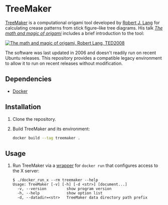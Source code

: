 # TreeMaker

[TreeMaker] is a computational origami tool developed by [Robert J. Lang]
for calculating crease patterns from stick figure–like tree diagrams. His talk
[*The math and magic of origami*][talk] includes a brief introduction to the
tool:

[![The math and magic of origami, Robert Lang, TED2008][talk_preview]][talk]

The software was last updated in 2006 and doesn't readily run on recent Ubuntu
releases. This repository provides a compatible legacy environment to allow it
to run on recent releases without modification.

## Dependencies

  - [Docker]

## Installation

 1. Clone the repository.

 1. Build TreeMaker and its environment:

    ```bash
    docker build --tag treemaker .
    ```

## Usage

 1. Run TreeMaker via a [wrapper] for `docker run` that configures access to the
    X server:

    ```console
    $ ./docker_run_x --rm treemaker --help
    Usage: TreeMaker [-v] [-h] [-d <str>] [document...]
      -v, --version         show program version
      -h, --help            show option list
      -d, --datadir=<str>   TreeMaker data directory path prefix
    ```


  [Docker]: https://www.docker.com/
  [Robert J. Lang]: http://www.langorigami.com/
  [talk]: https://youtu.be/NYKcOFQCeno?t=283
  [talk_preview]: https://img.youtube.com/vi/NYKcOFQCeno/mqdefault.jpg
  [TreeMaker]: http://www.langorigami.com/science/computational/treemaker/treemaker.php
  [wrapper]: docker_run_x
